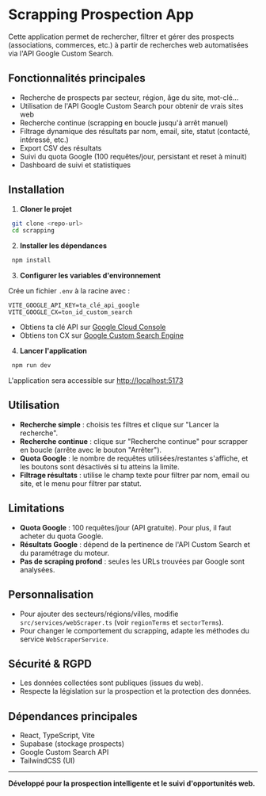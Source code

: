# Scrapping Prospection App

Cette application permet de rechercher, filtrer et gérer des prospects (associations, commerces, etc.) à partir de recherches web automatisées via l'API Google Custom Search.

## Fonctionnalités principales
- Recherche de prospects par secteur, région, âge du site, mot-clé…
- Utilisation de l'API Google Custom Search pour obtenir de vrais sites web
- Recherche continue (scrapping en boucle jusqu'à arrêt manuel)
- Filtrage dynamique des résultats par nom, email, site, statut (contacté, intéressé, etc.)
- Export CSV des résultats
- Suivi du quota Google (100 requêtes/jour, persistant et reset à minuit)
- Dashboard de suivi et statistiques

## Installation

1. **Cloner le projet**
```bash
 git clone <repo-url>
 cd scrapping
```

2. **Installer les dépendances**
```bash
 npm install
```

3. **Configurer les variables d'environnement**

Crée un fichier `.env` à la racine avec :
```
VITE_GOOGLE_API_KEY=ta_clé_api_google
VITE_GOOGLE_CX=ton_id_custom_search
```
- Obtiens ta clé API sur [Google Cloud Console](https://console.cloud.google.com/apis/credentials)
- Obtiens ton CX sur [Google Custom Search Engine](https://cse.google.com/cse/all)

4. **Lancer l'application**
```bash
 npm run dev
```

L'application sera accessible sur [http://localhost:5173](http://localhost:5173)

## Utilisation
- **Recherche simple** : choisis tes filtres et clique sur "Lancer la recherche".
- **Recherche continue** : clique sur "Recherche continue" pour scrapper en boucle (arrête avec le bouton "Arrêter").
- **Quota Google** : le nombre de requêtes utilisées/restantes s'affiche, et les boutons sont désactivés si tu atteins la limite.
- **Filtrage résultats** : utilise le champ texte pour filtrer par nom, email ou site, et le menu pour filtrer par statut.

## Limitations
- **Quota Google** : 100 requêtes/jour (API gratuite). Pour plus, il faut acheter du quota Google.
- **Résultats Google** : dépend de la pertinence de l'API Custom Search et du paramétrage du moteur.
- **Pas de scraping profond** : seules les URLs trouvées par Google sont analysées.

## Personnalisation
- Pour ajouter des secteurs/régions/villes, modifie `src/services/webScraper.ts` (voir `regionTerms` et `sectorTerms`).
- Pour changer le comportement du scrapping, adapte les méthodes du service `WebScraperService`.

## Sécurité & RGPD
- Les données collectées sont publiques (issues du web).
- Respecte la législation sur la prospection et la protection des données.

## Dépendances principales
- React, TypeScript, Vite
- Supabase (stockage prospects)
- Google Custom Search API
- TailwindCSS (UI)

---

**Développé pour la prospection intelligente et le suivi d'opportunités web.** 